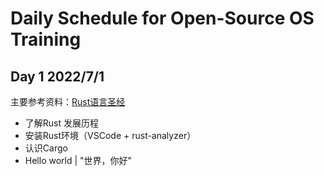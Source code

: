 # Daily Schedule for Open-Source OS Training

## Day 1 2022/7/1

主要参考资料：[Rust语言圣经](https://course.rs/about-book.html)

- 了解Rust 发展历程
- 安装Rust环境（VSCode + rust-analyzer）
- 认识Cargo
- Hello world | "世界，你好"